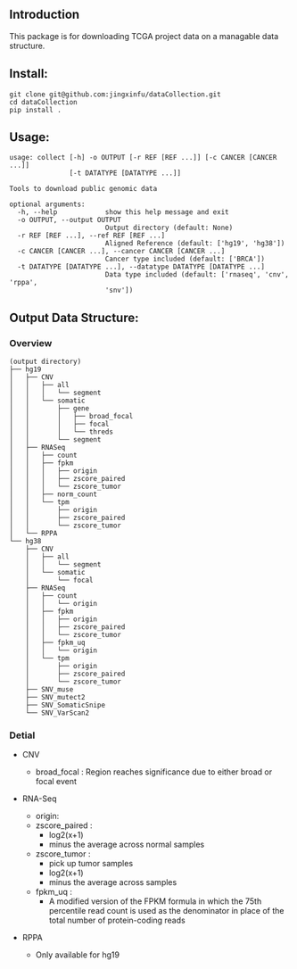 ## Introduction

This package is for downloading TCGA project data on a managable data structure. 

## Install:

```
git clone git@github.com:jingxinfu/dataCollection.git
cd dataCollection
pip install .
```
## Usage:
```
usage: collect [-h] -o OUTPUT [-r REF [REF ...]] [-c CANCER [CANCER ...]]
               [-t DATATYPE [DATATYPE ...]]

Tools to download public genomic data

optional arguments:
  -h, --help            show this help message and exit
  -o OUTPUT, --output OUTPUT
                        Output directory (default: None)
  -r REF [REF ...], --ref REF [REF ...]
                        Aligned Reference (default: ['hg19', 'hg38'])
  -c CANCER [CANCER ...], --cancer CANCER [CANCER ...]
                        Cancer type included (default: ['BRCA'])
  -t DATATYPE [DATATYPE ...], --datatype DATATYPE [DATATYPE ...]
                        Data type included (default: ['rnaseq', 'cnv', 'rppa',
                        'snv'])
```
##  Output Data Structure:
### Overview
```
(output directory)
├── hg19
│   ├── CNV  
│   │   ├── all
│   │   │   └── segment
│   │   └── somatic
│   │       ├── gene
│   │       │   ├── broad_focal
│   │       │   ├── focal
│   │       │   └── threds
│   │       └── segment
│   ├── RNASeq
│   │   ├── count
│   │   ├── fpkm
│   │   │   ├── origin
│   │   │   ├── zscore_paired
│   │   │   └── zscore_tumor
│   │   ├── norm_count
│   │   └── tpm
│   │       ├── origin
│   │       ├── zscore_paired
│   │       └── zscore_tumor
│   └── RPPA
└── hg38
    ├── CNV
    │   ├── all
    │   │   └── segment
    │   └── somatic
    │       └── focal
    ├── RNASeq
    │   ├── count
    │   │   └── origin
    │   ├── fpkm
    │   │   ├── origin
    │   │   ├── zscore_paired
    │   │   └── zscore_tumor
    │   ├── fpkm_uq
    │   │   └── origin
    │   └── tpm
    │       ├── origin
    │       ├── zscore_paired
    │       └── zscore_tumor
    ├── SNV_muse
    ├── SNV_mutect2
    ├── SNV_SomaticSnipe
    └── SNV_VarScan2
```
### Detial
- CNV
  - broad_focal : Region reaches significance due to either broad or focal event
- RNA-Seq
  - origin:
  - zscore_paired : 
    - log2(x+1)
    - minus the average across normal samples
  - zscore_tumor : 
    - pick up tumor samples
    - log2(x+1)
    - minus the average across samples
  - fpkm_uq :
    - A modified version of the FPKM formula in which the 75th percentile read count is used as the denominator in place of the total number of protein-coding reads
  
- RPPA
  - Only available for hg19